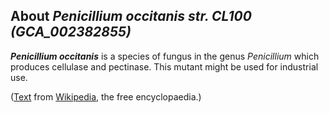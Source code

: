 About *Penicillium occitanis str. CL100 (GCA\_002382855)* 
---------------------------------------------------------



***Penicillium occitanis*** is a species of fungus in the genus
*Penicillium* which produces cellulase and pectinase. This mutant might
be used for industrial use.

([Text](http://en.wikipedia.org/wiki/Penicillium_occitanis) from
[Wikipedia](http://en.wikipedia.org/), the free encyclopaedia.)
